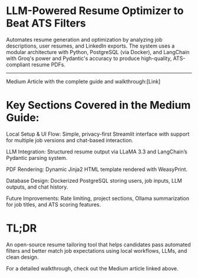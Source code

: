 # LLM-Powered Resume Optimizer to Beat ATS Filters

Automates resume generation and optimization by analyzing job descriptions, user resumes, and LinkedIn exports. The system uses a modular architecture with Python, PostgreSQL (via Docker), and LangChain with Groq's power and Pydantic's accuracy to produce high-quality, ATS-compliant resume PDFs.

-----------------------------------------
Medium Article with the complete guide and walkthrough:[Link]


# Key Sections Covered in the Medium Guide:

Local Setup & UI Flow: Simple, privacy-first Streamlit interface with support for multiple job versions and chat-based interaction.

LLM Integration: Structured resume output via LLaMA 3.3 and LangChain’s Pydantic parsing system.

PDF Rendering: Dynamic Jinja2 HTML template rendered with WeasyPrint.

Database Design: Dockerized PostgreSQL storing users, job inputs, LLM outputs, and chat history.

Future Improvements: Rate limiting, project sections, Ollama summarization for job titles, and ATS scoring features.

# TL;DR

An open-source resume tailoring tool that helps candidates pass automated filters and better match job expectations using local workflows, LLMs, and clean design.

For a detailed walkthrough, check out the Medium article linked above.

